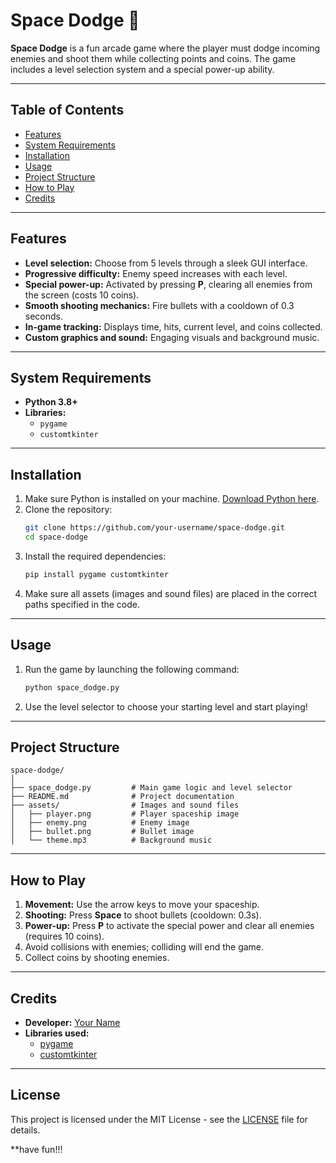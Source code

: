 
# Space Dodge 🚀

**Space Dodge** is a fun arcade game where the player must dodge incoming enemies and shoot them while collecting points and coins. The game includes a level selection system and a special power-up ability.

---

## Table of Contents
- [Features](#features)
- [System Requirements](#system-requirements)
- [Installation](#installation)
- [Usage](#usage)
- [Project Structure](#project-structure)
- [How to Play](#how-to-play)
- [Credits](#credits)

---

## Features
- **Level selection:** Choose from 5 levels through a sleek GUI interface.
- **Progressive difficulty:** Enemy speed increases with each level.
- **Special power-up:** Activated by pressing **P**, clearing all enemies from the screen (costs 10 coins).
- **Smooth shooting mechanics:** Fire bullets with a cooldown of 0.3 seconds.
- **In-game tracking:** Displays time, hits, current level, and coins collected.
- **Custom graphics and sound:** Engaging visuals and background music.

---

## System Requirements
- **Python 3.8+**
- **Libraries:**
  - `pygame`
  - `customtkinter`

---

## Installation
1. Make sure Python is installed on your machine. [Download Python here](https://www.python.org/downloads/).
2. Clone the repository:
   ```bash
   git clone https://github.com/your-username/space-dodge.git
   cd space-dodge
   ```
3. Install the required dependencies:
   ```bash
   pip install pygame customtkinter
   ```
4. Make sure all assets (images and sound files) are placed in the correct paths specified in the code.

---

## Usage
1. Run the game by launching the following command:
   ```bash
   python space_dodge.py
   ```
2. Use the level selector to choose your starting level and start playing!

---

## Project Structure
```
space-dodge/
│
├── space_dodge.py         # Main game logic and level selector
├── README.md              # Project documentation
├── assets/                # Images and sound files
│   ├── player.png         # Player spaceship image
│   ├── enemy.png          # Enemy image
│   ├── bullet.png         # Bullet image
│   └── theme.mp3          # Background music
```

---

## How to Play
1. **Movement:** Use the arrow keys to move your spaceship.
2. **Shooting:** Press **Space** to shoot bullets (cooldown: 0.3s).
3. **Power-up:** Press **P** to activate the special power and clear all enemies (requires 10 coins).
4. Avoid collisions with enemies; colliding will end the game.
5. Collect coins by shooting enemies.

---

## Credits
- **Developer:** [Your Name](https://github.com/your-username)  
- **Libraries used:**  
  - [pygame](https://www.pygame.org/news)  
  - [customtkinter](https://github.com/TomSchimansky/CustomTkinter)

---

## License
This project is licensed under the MIT License - see the [LICENSE](LICENSE) file for details.


**have fun!!!
